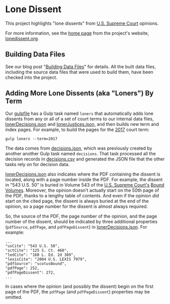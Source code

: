 # Lone Dissent

This project highlights "lone dissents" from [U.S. Supreme Court](https://www.supremecourt.gov) opinions.

For more information, see the [home page](index.md) from the project's website, [lonedissent.org](https://lonedissent.org).

## Building Data Files

See our blog post "[Building Data Files](_posts/2018-12-21-building-data-files.md)" for details.  All the built data files,
including the source data files that were used to build them, have been checked into the project.

## Adding More Lone Dissents (aka "Loners") By Term

Our [gulpfile](gulpfile.js) has a Gulp task named `loners` that automatically adds lone dissents from any or all of a set
of court terms to our internal data files, [lonerDecisions.json](_data/lonerDecisions.json) and [lonerJustices.json](_data/lonerJustices.json),
and then builds new term and index pages.  For example, to build the pages for the [2017](_pages/cases/loners/2017-10.md) court term:

    gulp loners --term=2017

The data comes from [decisions.json](sources/ld/decisions.json), which was previously created by another
another Gulp task named `decisions`.  That task processed all the decision records in [decisions.csv](sources/scdb/decisions.csv) and generated the JSON file that the other tasks rely on for decision data.

[lonerDecisions.json](_data/lonerDecisions.json) also indicates where the PDF containing the dissent is located,
along with a page number inside the PDF.  For example, the dissent in "543 U.S. 50" is buried in Volume 543 of the
[U.S. Supreme Court's](https://www.supremecourt.gov/) [Bound Volumes](https://www.supremecourt.gov/opinions/boundvolumes.aspx).  Moreover, the opinion doesn't actually start on the 50th page of the PDF, thanks to a lengthy
table of contents.  And even if the opinion *did* start on the cited page, the dissent is always buried at the end
of the opinion, so a page number for the dissent is almost always required.

So, the source of the PDF, the page number of the opinion, and the page number of the dissent,
should be indicated by three additional properties (`pdfSource`, `pdfPage`, and `pdfPageDissent`) in
[lonerDecisions.json](_data/lonerDecisions.json).  For example:

    ...
    "usCite": "543 U.S. 50",
    "sctCite": "125 S. Ct. 460",
    "ledCite": "160 L. Ed. 2d 389",
    "lexisCite": "2004 U.S. LEXIS 7979",
    "pdfSource": "scotusBound",
    "pdfPage": 252,
    "pdfPageDissent": 272,
    ...

In cases where the opinion (and possibly the dissent) begin on the first page of the PDF, the `pdfPage`
(and `pdfPageDissent`) properties may be omitted.
